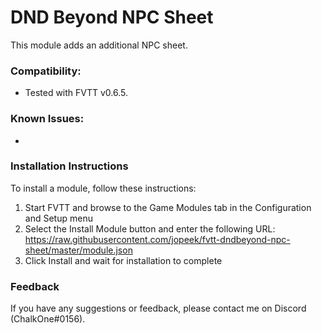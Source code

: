 # DND Beyond NPC Sheet

This module adds an additional NPC sheet.

### Compatibility:
- Tested with FVTT v0.6.5.

### Known Issues:
-

### Installation Instructions

To install a module, follow these instructions:

1. Start FVTT and browse to the Game Modules tab in the Configuration and Setup menu
2. Select the Install Module button and enter the following URL: https://raw.githubusercontent.com/jopeek/fvtt-dndbeyond-npc-sheet/master/module.json
3. Click Install and wait for installation to complete 

### Feedback

If you have any suggestions or feedback, please contact me on Discord (ChalkOne#0156).